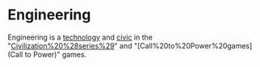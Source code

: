 # Engineering

Engineering is a [technology](technology) and [civic](civic) in the "[Civilization%20%28series%29](Civilization)" and "[Call%20to%20Power%20games](Call to Power)" games.